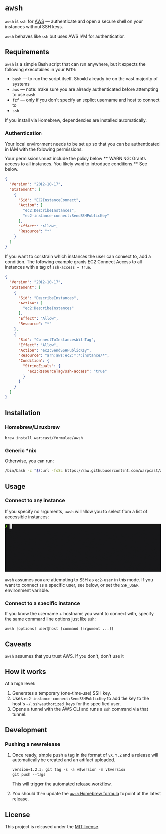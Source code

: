 # `awsh`

`awsh` is `ssh` for [AWS](https://aws.amazon.com/) — authenticate and open a secure shell on your instances without SSH keys.

`awsh` behaves like `ssh` but uses AWS IAM for authentication.

## Requirements

`awsh` is a simple Bash script that can run anywhere, but it expects the following executables in your `PATH`:

- `bash` — to run the script itself. Should already be on the vast majority of systems
- `aws` — note: make sure you are already authenticated before attempting to use `awsh`
- `fzf` —  only if you don't specify an explict username and host to connect to
- `ssh`

If you install via Homebrew, dependencies are installed automatically.

### Authentication

Your local environment needs to be set up so that you can be authenticated in IAM with the following permissions:

Your permissions must include the policy below
** WARNING: Grants access to all instances. You likely want to introduce conditions.** See below.
```json
{
  "Version": "2012-10-17",
  "Statement": [
    {
      "Sid": "EC2InstanceConnect",
      "Action": [
        "ec2:DescribeInstances",
        "ec2-instance-connect:SendSSHPublicKey"
      ],
      "Effect": "Allow",
      "Resource": "*"
    }
  ]
}
```

If you want to constrain which instances the user can connect to, add a condition.
The following example grants EC2 Connect Access to all instances with a tag of `ssh-access = true`.

```json
{
  "Version": "2012-10-17",
  "Statement": [
    {
      "Sid": "DescribeInstances",
      "Action": [
        "ec2:DescribeInstances"
      ],
      "Effect": "Allow",
      "Resource": "*"
    },
    {
      "Sid": "ConnectToInstancesWithTag",
      "Effect": "Allow",
      "Action": "ec2:SendSSHPublicKey",
      "Resource": "arn:aws:ec2:*:*:instance/*",
      "Condition": {
        "StringEquals": {
          "ec2:ResourceTag/ssh-access": "true"
        }
      }
    }
  ]
}
```

## Installation

### Homebrew/Linuxbrew
```
brew install warpcast/formulae/awsh
```

### Generic *nix

Otherwise, you can run:
```bash
/bin/bash -c "$(curl -fsSL https://raw.githubusercontent.com/warpcast/awsh/refs/heads/main/install.sh)"
```

## Usage

### Connect to any instance

If you specify no arguments, `awsh` will allow you to select from a list of accessible instances:

![awsh demo](demo.gif)

`awsh` assumes you are attempting to SSH as `ec2-user` in this mode. If you want to connect as a specific user, see below, or set the `SSH_USER` environment variable.

### Connect to a specific instance

If you know the username + hostname you want to connect with, specify the same command line options just like `ssh`:

```
awsh [options] user@host [command [argument ...]]
```

## Caveats

`awsh` assumes that you trust AWS. If you don't, don't use it.

## How it works

At a high level:

1. Generates a temporary (one-time-use) SSH key.
2. Uses `ec2-instance-connect:SendSSHPublicKey` to add the key to the host's `~/.ssh/authorized_keys` for the specified user.
3. Opens a tunnel with the AWS CLI and runs a `ssh` command via that tunnel.

## Development

### Pushing a new release

1. Once ready, simple push a tag in the format of `vX.Y.Z` and a release will automatically be created and an artifact uploaded.
   ```
   version=1.2.3; git tag -s -a v$version -m v$version
   git push --tags
   ```
   This will trigger the automated [release workflow](https://github.com/warpcast/awsh/actions/workflows/release.yml).

2. You should then update the [`awsh` Homebrew formula](https://github.com/warpcast/homebrew-formulae/blob/main/awsh.rb) to point at the latest release.

## License

This project is released under the [MIT license](LICENSE).
